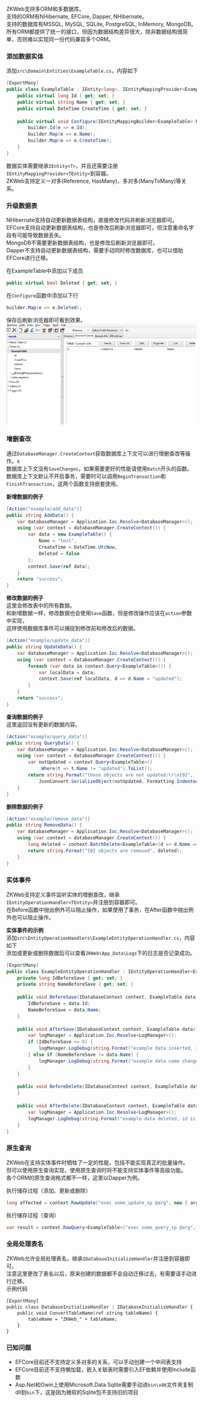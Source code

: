 ZKWeb支持多ORM和多数据库。<br/>
支持的ORM有NHibernate, EFCore, Dapper, NHibernate。<br/>
支持的数据库有MSSQL, MySQL, SQLite, PostgreSQL, InMemory, MongoDB。<br/>
所有ORM都提供了统一的接口，但因为数据结构差异很大，除非数据结构很简单，否则难以实现同一份代码兼容多个ORM。

### 添加数据实体

添加`src\Domain\Entities\ExampleTable.cs`，内容如下
``` csharp
[ExportMany]
public class ExampleTable : IEntity<long>, IEntityMappingProvider<ExampleTable> {
	public virtual long Id { get; set; }
	public virtual string Name { get; set; }
	public virtual DateTime CreateTime { get; set; }

	public virtual void Configure(IEntityMappingBuilder<ExampleTable> builder) {
		builder.Id(e => e.Id);
		builder.Map(e => e.Name);
		builder.Map(e => e.CreateTime);
	}
}
```

数据实体需要继承`IEntity<T>`，并且还需要注册`IEntityMappingProvider<TEntity>`到容器。<br/>
ZKWeb支持定义一对多(Reference, HasMany)，多对多(ManyToMany)等关系。<br/>

### 升级数据表

NHibernate支持自动更新数据表结构，直接修改代码并刷新浏览器即可。<br/>
EFCore支持自动更新数据表结构，也是修改后刷新浏览器即可，但注意重命名字段有可能导致数据丢失。<br/>
MongoDB不需要更新数据表结构，也是修改后刷新浏览器即可。<br/>
Dapper不支持自动更新数据表结构，需要手动同时修改数据库，也可以借助EFCore进行迁移。<br/>

在ExampleTable中添加以下成员<br/>
``` csharp
public virtual bool Deleted { get; set; }
```

在`Configure`函数中添加以下行<br/>
``` csharp
builder.Map(e => e.Deleted);
```

保存后刷新浏览器即可看到效果。<br/>
![](../img/create_table_example.jpg)

### 增删查改

通过`DatabaseManager.CreateContext`获取数据库上下文可以进行增删查改等操作。s<br/>
数据库上下文没有`SaveChanges`，如果需要更好的性能请使用`Batch`开头的函数。<br/>
数据库上下文默认不开启事务，需要时可以调用`BeginTransaction`和`FinishTransaction`，这两个函数支持嵌套使用。<br/>

**新增数据的例子**<br/>
``` csharp
[Action("example/add_data")]
public string AddData() {
	var databaseManager = Application.Ioc.Resolve<DatabaseManager>();
	using (var context = databaseManager.CreateContext()) {
		var data = new ExampleTable() {
			Name = "test",
			CreateTime = DateTime.UtcNow,
			Deleted = false
		};
		context.Save(ref data);
	}
	return "success";
}
```

**修改数据的例子**<br/>
这里会修改表中的所有数据。<br/>
和新增数据一样，修改数据也会使用`Save`函数，但是修改操作应该在`action`参数中实现，<br/>
这样使用数据库事件可以捕捉到修改前和修改后的数据。<br/>
``` csharp
[Action("example/update_data")]
public string UpdateData() {
	var databaseManager = Application.Ioc.Resolve<DatabaseManager>();
	using (var context = databaseManager.CreateContext()) {
		foreach (var data in context.Query<ExampleTable>()) {
			var localData = data;
			context.Save(ref localData, d => d.Name = "updated");
		}
	}
	return "success";
}
```

**查询数据的例子**<br/>
这里返回没有更新的数据内容。<br/>
``` csharp
[Action("example/query_data")]
public string QueryData() {
	var databaseManager = Application.Ioc.Resolve<DatabaseManager>();
	using (var context = databaseManager.CreateContext()) {
		var notUpdated = context.Query<ExampleTable>()
			.Where(t => t.Name != "updated").ToList();
		return string.Format("these objects are not updated:\r\n{0}",
			JsonConvert.SerializeObject(notUpdated, Formatting.Indented));
	}
}
```

**删除数据的例子**<br/>
``` csharp
[Action("example/remove_data")]
public string RemoveData() {
	var databaseManager = Application.Ioc.Resolve<DatabaseManager>();
	using (var context = databaseManager.CreateContext()) {
		long deleted = context.BatchDelete<ExampleTable>(d => d.Name == "updated");
		return string.Format("{0} objects are removed", deleted);
	}
}
```

### 实体事件

ZKWeb支持定义事件监听实体的增删查改，继承`IEntityOperationHandler<TEntity>`并注册到容器即可。<br/>
在Before函数中抛出例外可以阻止操作，如果使用了事务，在After函数中抛出例外也可以阻止操作。<br/>

**实体事件的示例**<br/>
添加`src\EntityOperationHandlers\ExampleEntityOperationHandler.cs`，内容如下<br/>
添加或更新或删除数据后可以查看`ZKWeb\App_Data\Logs`下的日志是否记录成功。<br/>
``` csharp
[ExportMany]
public class ExampleEntityOperationHandler : IEntityOperationHandler<ExampleTable> {
	private long IdBeforeSave { get; set; }
	private string NameBeforeSave { get; set; }

	public void BeforeSave(IDatabaseContext context, ExampleTable data) {
		IdBeforeSave = data.Id;
		NameBeforeSave = data.Name;
	}

	public void AfterSave(IDatabaseContext context, ExampleTable data) {
		var logManager = Application.Ioc.Resolve<LogManager>();
		if (IdBeforeSave <= 0) {
			logManager.LogDebug(string.Format("example data inserted, id is {0}", data.Id));
		} else if (NameBeforeSave != data.Name) {
			logManager.LogDebug(string.Format("example data name changed, id is {0}", data.Id));
		}
	}

	public void BeforeDelete(IDatabaseContext context, ExampleTable data) {
	}

	public void AfterDelete(IDatabaseContext context, ExampleTable data) {
		var logManager = Application.Ioc.Resolve<LogManager>();
		logManager.LogDebug(string.Format("example data deleted, id is {0}", data.Id));
	}
}
```

### 原生查询

ZKWeb在支持实体事件时牺牲了一定的性能，包括不能实现真正的批量操作。<br/>
但可以使用原生查询实现，使用原生查询时将不能支持实体事件等高级功能。<br/>
各个ORM的原生查询格式都不一样，这里以Dapper为例。<br/>

执行储存过程（添加、更新或删除）
``` csharp
long affected = context.RawUpdate("exec some_update_sp @arg", new { arg = 1 });
```

执行储存过程（查询）
``` csharp
var result = context.RawQuery<ExampleTable>("exec some_query_sp @arg", new { arg = 1 }).ToList();
```

### 全局处理表名

ZKWeb允许全局处理表名，继承`IDatabaseInitializeHandler`并注册到容器即可。<br/>
注意这里更改了表名以后，原来创建的数据都不会自动迁移过去，有需要请手动进行迁移。<br/>
示例代码<br/>
```
[ExportMany]
public class DatabaseInitializeHandler : IDatabaseInitializeHandler {
	public void ConvertTableName(ref string tableName) {
		tableName = "ZKWeb_" + tableName;
	}
}
```

### 已知问题

- EFCore目前还不支持定义多对多的关系，可以手动创建一个中间表支持
- EFCore目前还不支持懒加载，嵌入关联表时需要引入EF依赖并使用Include函数
- Asp.Net和Owin上使用Microsoft.Data.Sqlite需要手动进`bin\x86`文件夹复制dll到`bin`下，这是因为微软的Sqlite包不支持旧的项目
